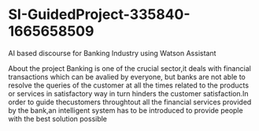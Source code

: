 # SI-GuidedProject-335840-1665658509
AI based discourse for Banking Industry using Watson Assistant

About the project Banking is one of the crucial sector,it deals with financial transactions which can be avalied by everyone, but banks are not able to resolve the queries of the customer at all the times related to the products or services in satisfactory way in turn hinders the customer satisfaction.In order to guide thecustomers throughtout all the financial services provided by the bank,an intelligent system has to be introduced to provide people with the best solution possible
